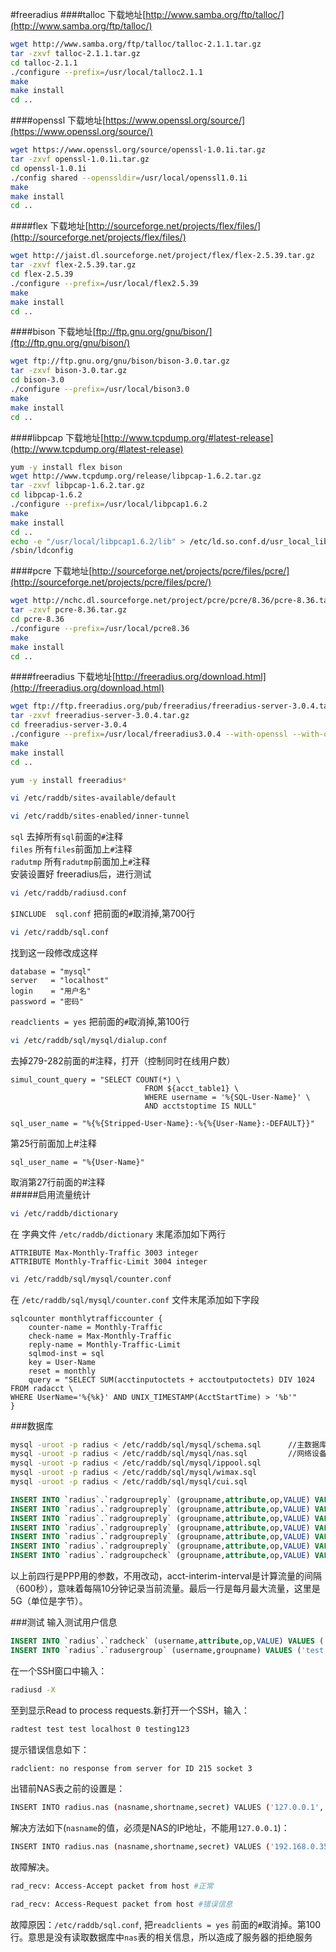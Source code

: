 #freeradius
####talloc
下载地址[http://www.samba.org/ftp/talloc/](http://www.samba.org/ftp/talloc/)
```bash
wget http://www.samba.org/ftp/talloc/talloc-2.1.1.tar.gz
tar -zxvf talloc-2.1.1.tar.gz
cd talloc-2.1.1
./configure --prefix=/usr/local/talloc2.1.1
make
make install
cd ..
```
####openssl
下载地址[https://www.openssl.org/source/](https://www.openssl.org/source/)
```bash
wget https://www.openssl.org/source/openssl-1.0.1i.tar.gz
tar -zxvf openssl-1.0.1i.tar.gz
cd openssl-1.0.1i
./config shared --openssldir=/usr/local/openssl1.0.1i
make
make install
cd ..
```
####flex
下载地址[http://sourceforge.net/projects/flex/files/](http://sourceforge.net/projects/flex/files/)
```bash
wget http://jaist.dl.sourceforge.net/project/flex/flex-2.5.39.tar.gz
tar -zxvf flex-2.5.39.tar.gz
cd flex-2.5.39
./configure --prefix=/usr/local/flex2.5.39
make
make install
cd ..
```
####bison
下载地址[ftp://ftp.gnu.org/gnu/bison/](ftp://ftp.gnu.org/gnu/bison/)
```bash
wget ftp://ftp.gnu.org/gnu/bison/bison-3.0.tar.gz
tar -zxvf bison-3.0.tar.gz
cd bison-3.0
./configure --prefix=/usr/local/bison3.0
make
make install
cd ..
```
####libpcap
下载地址[http://www.tcpdump.org/#latest-release](http://www.tcpdump.org/#latest-release)
```bash
yum -y install flex bison
wget http://www.tcpdump.org/release/libpcap-1.6.2.tar.gz
tar -zxvf libpcap-1.6.2.tar.gz
cd libpcap-1.6.2
./configure --prefix=/usr/local/libpcap1.6.2
make
make install
cd ..
echo -e "/usr/local/libpcap1.6.2/lib" > /etc/ld.so.conf.d/usr_local_libpcap.conf
/sbin/ldconfig
```
####pcre
下载地址[http://sourceforge.net/projects/pcre/files/pcre/](http://sourceforge.net/projects/pcre/files/pcre/)
```bash
wget http://nchc.dl.sourceforge.net/project/pcre/pcre/8.36/pcre-8.36.tar.gz
tar -zxvf pcre-8.36.tar.gz
cd pcre-8.36
./configure --prefix=/usr/local/pcre8.36
make
make install
cd ..
```
####freeradius
下载地址[http://freeradius.org/download.html](http://freeradius.org/download.html)
```bash
wget ftp://ftp.freeradius.org/pub/freeradius/freeradius-server-3.0.4.tar.gz
tar -zxvf freeradius-server-3.0.4.tar.gz
cd freeradius-server-3.0.4
./configure --prefix=/usr/local/freeradius3.0.4 --with-openssl --with-openssl-lib-dir=/usr/local/openssl1.0.1i/lib --with-openssl-include-dir=/usr/local/openssl1.0.1i/include --with-talloc-lib-dir=/usr/local/talloc2.1.1/lib --with-talloc-include-dir=/usr/local/talloc2.1.1/include --with-pcap-lib-dir=/usr/local/libpcap1.6.2/lib --with-pcap-include-dir=/usr/local/libpcap1.6.2/include --with-pcre-lib-dir=/usr/local/pcre8.36/lib --with-pcre-include-dir=/usr/local/pcre8.36/include
make
make install
cd ..
```
```bash
yum -y install freeradius*
```
```bash
vi /etc/raddb/sites-available/default
```
```bash
vi /etc/raddb/sites-enabled/inner-tunnel
```
`sql`     去掉所有`sql`前面的`#`注释 				
`files`   所有`files`前面加上`#`注释 				
`radutmp` 所有`radutmp`前面加上`#`注释  				
安装设置好 freeradius后，进行测试
```bash
vi /etc/raddb/radiusd.conf
```
`$INCLUDE  sql.conf`  把前面的`#`取消掉,第700行 				
```bash
vi /etc/raddb/sql.conf
```
找到这一段修改成这样
```text
database = "mysql"
server   = "localhost"
login    = "用户名"
password = "密码"
```
`readclients = yes`		把前面的`#`取消掉,第100行
```bash
vi /etc/raddb/sql/mysql/dialup.conf
```
去掉279-282前面的#注释，打开（控制同时在线用户数）
```text
simul_count_query = "SELECT COUNT(*) \
                              FROM ${acct_table1} \
                              WHERE username = '%{SQL-User-Name}' \
                              AND acctstoptime IS NULL"
```
```text
sql_user_name = "%{%{Stripped-User-Name}:-%{%{User-Name}:-DEFAULT}}"
```
第25行前面加上#注释
```text
sql_user_name = "%{User-Name}"
```
取消第27行前面的#注释 				
#####启用流量统计
```bash
vi /etc/raddb/dictionary
```
在 字典文件 `/etc/raddb/dictionary` 末尾添加如下两行
```text
ATTRIBUTE Max-Monthly-Traffic 3003 integer
ATTRIBUTE Monthly-Traffic-Limit 3004 integer
```
```bash
vi /etc/raddb/sql/mysql/counter.conf
```
在 `/etc/raddb/sql/mysql/counter.conf` 文件末尾添加如下字段
```text
sqlcounter monthlytrafficcounter {
    counter-name = Monthly-Traffic
    check-name = Max-Monthly-Traffic
    reply-name = Monthly-Traffic-Limit
    sqlmod-inst = sql
    key = User-Name
    reset = monthly
    query = "SELECT SUM(acctinputoctets + acctoutputoctets) DIV 1024 FROM radacct \
WHERE UserName='%{%k}' AND UNIX_TIMESTAMP(AcctStartTime) > '%b'"
}
```
###数据库
```bash
mysql -uroot -p radius < /etc/raddb/sql/mysql/schema.sql      //主数据库
mysql -uroot -p radius < /etc/raddb/sql/mysql/nas.sql         //网络设备表
mysql -uroot -p radius < /etc/raddb/sql/mysql/ippool.sql
mysql -uroot -p radius < /etc/raddb/sql/mysql/wimax.sql
mysql -uroot -p radius < /etc/raddb/sql/mysql/cui.sql
```
```sql
INSERT INTO `radius`.`radgroupreply` (groupname,attribute,op,VALUE) VALUES ('user','Auth-Type',':=','Local');
INSERT INTO `radius`.`radgroupreply` (groupname,attribute,op,VALUE) VALUES ('user','Service-Type',':=','Framed-User');
INSERT INTO `radius`.`radgroupreply` (groupname,attribute,op,VALUE) VALUES ('user','Framed-IP-Address',':=','255.255.255.255');
INSERT INTO `radius`.`radgroupreply` (groupname,attribute,op,VALUE) VALUES ('user','Framed-IP-Netmask',':=','255.255.255.0');
INSERT INTO `radius`.`radgroupreply` (groupname,attribute,op,VALUE) VALUES ('user','Acct-Interim-Interval',':=','600');
INSERT INTO `radius`.`radgroupreply` (groupname,attribute,op,VALUE) VALUES ('user','Max-Monthly-Traffic',':=','536870912000');
INSERT INTO `radius`.`radgroupcheck` (groupname,attribute,op,VALUE) VALUES ('user','Simultaneous-Use',':=','1');
```
以上前四行是PPP用的参数，不用改动，acct-interim-interval是计算流量的间隔（600秒），意味着每隔10分钟记录当前流量。最后一行是每月最大流量，这里是5G（单位是字节）。

###测试
输入测试用户信息
```sql
INSERT INTO `radius`.`radcheck` (username,attribute,op,VALUE) VALUES ('test','Cleartext-Password',':=','test');
INSERT INTO `radius`.`radusergroup` (username,groupname) VALUES ('test','user');
```

在一个SSH窗口中输入：
```bash
radiusd -X
```
至到显示Read to process requests.新打开一个SSH，输入：
```bash
radtest test test localhost 0 testing123
```
提示错误信息如下：
```bash
radclient: no response from server for ID 215 socket 3
```
出错前NAS表之前的设置是：
```bash
INSERT INTO radius.nas (nasname,shortname,secret) VALUES ('127.0.0.1','localhost','testing123');
```
解决方法如下(`nasname`的值，必须是NAS的IP地址，不能用`127.0.0.1`)：
```bash
INSERT INTO radius.nas (nasname,shortname,secret) VALUES ('192.168.0.35','localhost','testing123');
```
故障解决。
```bash
rad_recv: Access-Accept packet from host #正常
```
```bash
rad_recv: Access-Request packet from host #错误信息
```
故障原因：`/etc/raddb/sql.conf`, 把`readclients = yes` 前面的`#`取消掉。第100行。意思是没有读取数据库中`nas`表的相关信息，所以造成了服务器的拒绝服务
